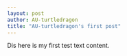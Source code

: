 ```yaml
---
layout: post
author: AU-turtledragon
title: "AU-turtledragon's first post"
---
```

Dis here is my first test text content. 
